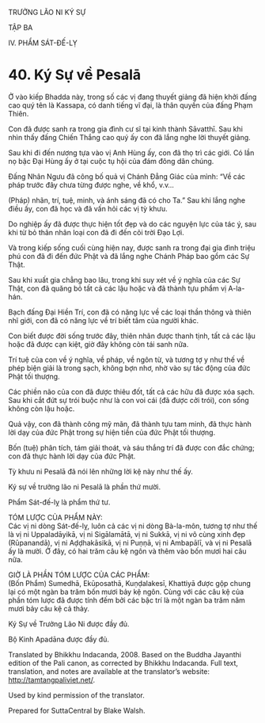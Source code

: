 TRƯỞNG LÃO NI KÝ SỰ

TẬP BA

IV. PHẨM SÁT-ĐẾ-LỴ

# 40\. Ký Sự về Pesalā

Ở vào kiếp Bhadda này, trong số các vị đang thuyết giảng đã hiện khởi đấng cao quý tên là Kassapa, có danh tiếng vĩ đại, là thân quyến của đấng Phạm Thiên.

Con đã được sanh ra trong gia đình cư sĩ tại kinh thành Sāvatthī. Sau khi nhìn thấy đấng Chiến Thắng cao quý ấy con đã lắng nghe lời thuyết giảng.

Sau khi đi đến nương tựa vào vị Anh Hùng ấy, con đã thọ trì các giới. Có lần nọ bậc Đại Hùng ấy ở tại cuộc tụ hội của đám đông dân chúng.

Đấng Nhân Ngưu đã công bố quả vị Chánh Đẳng Giác của mình: “Về các pháp trước đây chưa từng được nghe, về khổ, v.v…

(Pháp) nhãn, trí, tuệ, minh, và ánh sáng đã có cho Ta.” Sau khi lắng nghe điều ấy, con đã học và đã vấn hỏi các vị tỳ khưu.

Do nghiệp ấy đã được thực hiện tốt đẹp và do các nguyện lực của tác ý, sau khi từ bỏ thân nhân loại con đã đi đến cõi trời Đạo Lợi.

Và trong kiếp sống cuối cùng hiện nay, được sanh ra trong đại gia đình triệu phú con đã đi đến đức Phật và đã lắng nghe Chánh Pháp bao gồm các Sự Thật.

Sau khi xuất gia chẳng bao lâu, trong khi suy xét về ý nghĩa của các Sự Thật, con đã quăng bỏ tất cả các lậu hoặc và đã thành tựu phẩm vị A-la-hán.

Bạch đấng Đại Hiền Trí, con đã có năng lực về các loại thần thông và thiên nhĩ giới, con đã có năng lực về trí biết tâm của người khác.

Con biết được đời sống trước đây, thiên nhãn được thanh tịnh, tất cả các lậu hoặc đã được cạn kiệt, giờ đây không còn tái sanh nữa.

Trí tuệ của con về ý nghĩa, về pháp, về ngôn từ, và tương tợ y như thế về phép biện giải là trong sạch, không bợn nhơ, nhờ vào sự tác động của đức Phật tối thượng.

Các phiền não của con đã được thiêu đốt, tất cả các hữu đã được xóa sạch. Sau khi cắt đứt sự trói buộc như là con voi cái (đã được cởi trói), con sống không còn lậu hoặc.

Quả vậy, con đã thành công mỹ mãn, đã thành tựu tam minh, đã thực hành lời dạy của đức Phật trong sự hiện tiền của đức Phật tối thượng.

Bốn (tuệ) phân tích, tám giải thoát, và sáu thắng trí đã được con đắc chứng; con đã thực hành lời dạy của đức Phật.

Tỳ khưu ni Pesalā đã nói lên những lời kệ này như thế ấy.

Ký sự về trưởng lão ni Pesalā là phần thứ mười.

Phẩm Sát-đế-lỵ là phẩm thứ tư.

TÓM LƯỢC CỦA PHẨM NÀY:  
Các vị ni dòng Sát-đế-lỵ, luôn cả các vị ni dòng Bà-la-môn, tương tợ như thế là vị ni Uppaladāyikā, vị ni Sigālamātā, vị ni Sukkā, vị ni vô cùng xinh đẹp (Rūpanandā), vị ni Aḍḍhakāsikā, vị ni Puṇṇā, vị ni Ambapālī, và vị ni Pesalā ấy là mười. Ở đây, có hai trăm câu kệ ngôn và thêm vào bốn mươi hai câu nữa.

GIỜ LÀ PHẦN TÓM LƯỢC CỦA CÁC PHẨM:  
(Bốn Phẩm) Sumedhā, Ekūposathā, Kuṇḍalakesī, Khattiyā được gộp chung lại có một ngàn ba trăm bốn mươi bảy kệ ngôn. Cùng với các câu kệ của phần tóm lược đã được tính đếm bởi các bậc trí là một ngàn ba trăm năm mươi bảy câu kệ cả thảy.

Ký Sự về Trưởng Lão Ni được đầy đủ.

Bộ Kinh Apadāna được đầy đủ.

Translated by Bhikkhu Indacanda, 2008. Based on the Buddha Jayanthi edition of the Pali canon, as corrected by Bhikkhu Indacanda. Full text, translation, and notes are available at the translator’s website: http://tamtangpaliviet.net/.

Used by kind permission of the translator.

Prepared for SuttaCentral by Blake Walsh.